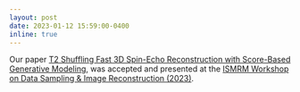 ```yaml
---
layout: post
date: 2023-01-12 15:59:00-0400
inline: true
---
```


Our paper [T2 Shuffling Fast 3D Spin-Echo Reconstruction with Score-Based Generative Modeling](https://asad-aali.github.io/assets/html/ismrm23/t2-score-workshop), was accepted and presented at the [ISMRM Workshop on Data Sampling & Image Reconstruction (2023)](https://www.ismrm.org/workshops/2023/Data/posters.htm).
